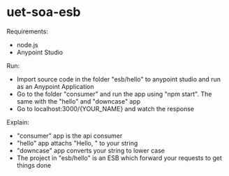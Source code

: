 # uet-soa-esb

Requirements:
- node.js
- Anypoint Studio

Run:
- Import source code in the folder "esb/hello" to anypoint studio and run as an Anypoint Application
- Go to the folder "consumer" and run the app using "npm start". The same with the "hello" and "downcase" app
- Go to localhost:3000/{YOUR_NAME} and watch the response

Explain:
- "consumer" app is the api consumer
- "hello" app attachs "Hello, " to your string
- "downcase" app converts your string to lower case
- The project in "esb/hello" is an ESB which forward your requests to get things done
